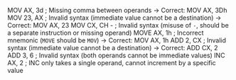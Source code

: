 MOV AX, 3d    ; Missing comma between operands -> Correct: MOV AX, 3Dh
MOV 23, AX    ; Invalid syntax (immediate value cannot be a destination) -> Correct: MOV AX, 23
MOV CX, CH -  ; Invalid syntax (misuse of `-`, should be a separate instruction or missing operand)
MOVE AX, 1h   ; Incorrect mnemonic (`MOVE` should be `MOV`) -> Correct: MOV AX, 1h
ADD 2, CX     ; Invalid syntax (immediate value cannot be a destination) -> Correct: ADD CX, 2
ADD 3, 6      ; Invalid syntax (both operands cannot be immediate values)
INC AX, 2     ; INC only takes a single operand, cannot increment by a specific value
